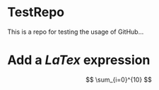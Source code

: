 # TestRepo

This is a repo for testing the usage of GitHub...

# Add a $LaTex$ expression

$$ \sum_{i=0}^{10}  $$